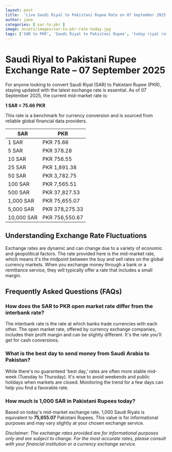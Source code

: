 ```yaml
---
layout: post
title:  'Live Saudi Riyal to Pakistani Rupee Rate on 07 September 2025'
author: jane
categories: [ sar-to-pkr ]
image: assets/images/sar-to-pkr-rate-today.jpg
tags: ['SAR to PKR', 'Saudi Riyal to Pakistani Rupee', 'today riyal rate in pakistan', 'saudi riyal rate', 'open market riyal rate']
---
```


# Saudi Riyal to Pakistani Rupee Exchange Rate – 07 September 2025

For anyone looking to convert Saudi Riyal (SAR) to Pakistani Rupee (PKR), staying updated with the latest exchange rate is essential. As of 07 September 2025, the current mid-market rate is:

**1 SAR = 75.66 PKR**

This rate is a benchmark for currency conversion and is sourced from reliable global financial data providers.

| SAR | PKR |
| --- | --- |
| 1 SAR | PKR 75.66 |
| 5 SAR | PKR 378.28 |
| 10 SAR | PKR 756.55 |
| 25 SAR | PKR 1,891.38 |
| 50 SAR | PKR 3,782.75 |
| 100 SAR | PKR 7,565.51 |
| 500 SAR | PKR 37,827.53 |
| 1,000 SAR | PKR 75,655.07 |
| 5,000 SAR | PKR 378,275.33 |
| 10,000 SAR | PKR 756,550.67 |


## Understanding Exchange Rate Fluctuations

Exchange rates are dynamic and can change due to a variety of economic and geopolitical factors. The rate provided here is the mid-market rate, which means it's the midpoint between the buy and sell rates on the global currency markets. When you exchange money through a bank or a remittance service, they will typically offer a rate that includes a small margin.

## Frequently Asked Questions (FAQs)

### How does the SAR to PKR open market rate differ from the interbank rate?

The interbank rate is the rate at which banks trade currencies with each other. The open market rate, offered by currency exchange companies, includes their profit margin and can be slightly different. It's the rate you'll get for cash conversions.

### What is the best day to send money from Saudi Arabia to Pakistan?

While there's no guaranteed 'best day,' rates are often more stable mid-week (Tuesday to Thursday). It's wise to avoid weekends and public holidays when markets are closed. Monitoring the trend for a few days can help you find a favorable rate.

### How much is 1,000 SAR in Pakistani Rupees today?

Based on today's mid-market exchange rate, 1,000 Saudi Riyals is equivalent to **75,655.07** Pakistani Rupees. This value is for informational purposes and may vary slightly at your chosen exchange service.



*Disclaimer: The exchange rates provided are for informational purposes only and are subject to change. For the most accurate rates, please consult with your financial institution or a currency exchange service.*
